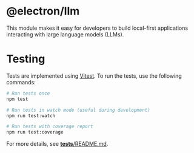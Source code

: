 # @electron/llm

This module makes it easy for developers to build local-first applications interacting with large language models (LLMs).

# Testing

Tests are implemented using [Vitest](https://vitest.dev/). To run the tests, use the following commands:

```bash
# Run tests once
npm test

# Run tests in watch mode (useful during development)
npm run test:watch

# Run tests with coverage report
npm run test:coverage
```

For more details, see [__tests__/README.md](__tests__/README.md).


